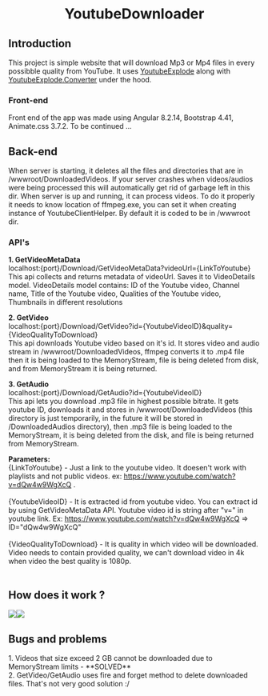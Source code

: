 <h1 align="center">YoutubeDownloader</h1>

<h2>Introduction</h2>
This project is simple website that will download Mp3 or Mp4 files in every possibble quality from YouTube. It uses <a href="https://github.com/Tyrrrz/YoutubeExplode">YoutubeExplode</a> along with <a href="https://github.com/Tyrrrz/YoutubeExplode.Converter">YoutubeExplode.Converter</a> under the hood. 
<h3>Front-end</h3>
Front end of the app was made using Angular 8.2.14, Bootstrap 4.41, Animate.css 3.7.2. To be continued ...



<h2>Back-end</h2>
When server is starting, it deletes all the files and directories that are in /wwwroot/DownloadedVideos. If your server crashes when videos/audios were being processed this will automatically get rid of garbage left in this dir. When server is up and running, it can process videos. To do it properly it needs to know location of ffmpeg.exe, you can set it when creating instance of YoutubeClientHelper. By default it is coded to be in /wwwroot dir.

<h3>API's</h3>

**1. GetVideoMetaData** <br>
localhost:{port}/Download/GetVideoMetaData?videoUrl={LinkToYoutube} <br>
This api collects and returns metadata of videoUrl. Saves it to VideoDetails model. VideoDetails model contains: ID of the Youtube video, Channel name, Title of the Youtube video, Qualities of the Youtube video, Thumbnails in different resolutions

**2. GetVideo** <br>
localhost:{port}/Download/GetVideo?id={YoutubeVideoID}&quality={VideoQualityToDownload} <br>
This api downloads Youtube video based on it's id. It stores video and audio stream in /wwwroot/DownloadedVideos, ffmpeg converts it to .mp4 file then it is being loaded to the MemoryStream, file is being deleted from disk, and from MemoryStream it is being returned.

**3. GetAudio** <br>
localhost:{port}/Download/GetAudio?id={YoutubeVideoID} <br>
This api lets you download .mp3 file in highest possible bitrate. It gets youtube ID, downloads it and stores in /wwwroot/DownloadedVideos (this directory is just temporarily, in the future it will be stored in /DownloadedAudios directory), then .mp3 file is being loaded to the MemoryStream, it is being deleted from the disk, and file is being returned from MemoryStream.

**Parameters:** <br>
{LinkToYoutube} - Just a link to the youtube video. It doesen't work with playlists and not public videos. ex: https://www.youtube.com/watch?v=dQw4w9WgXcQ .<br><br>
{YoutubeVideoID} - It is extracted id from youtube video. You can extract id by using GetVideoMetaData API. Youtube video id is string after "v=" in youtube link. Ex: https://www.youtube.com/watch?v=dQw4w9WgXcQ => ID="dQw4w9WgXcQ"<br><br>
{VideoQualityToDownload} - It is quality in which video will be downloaded. Video needs to contain provided quality, we can't download video in 4k when video the best quality is 1080p.<br><br>

<h2>How does it work ? </h2>
<img src="https://media.giphy.com/media/U5J6siZVheaK47wj53/giphy.gif" /><img src="https://media.giphy.com/media/LrLJaJTGvFB3qZ2wx8/giphy.gif" />

<h2>Bugs and problems</h2>
1. Videos that size exceed 2 GB cannot be downloaded due to MemoryStream limits - **SOLVED** 
<br>
2. GetVideo/GetAudio uses fire and forget method to delete downloaded files. That's not very good solution :/
